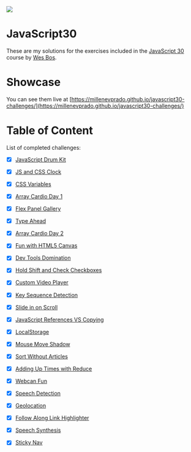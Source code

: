 ﻿![](https://javascript30.com/images/JS3-social-share.png)

# JavaScript30

These are my solutions for the exercises included in the [JavaScript 30](https://JavaScript30.com) course by [Wes Bos](https://wesbos.com/).

# Showcase

You can see them live at [https://millenevprado.github.io/javascript30-challenges/](https://millenevprado.github.io/javascript30-challenges/)

# Table of Content

List of completed challenges:

- [x] [JavaScript Drum Kit](https://github.com/millenevprado/javascript30-challenges/tree/master/JavaScript-Drum-Kit)
- [x] [JS and CSS Clock](https://github.com/millenevprado/javascript30-challenges/tree/master/JS-and-CSS-Clock)
- [x] [CSS Variables](https://github.com/millenevprado/javascript30-challenges/tree/master/CSS-Variables)
- [x] [Array Cardio Day 1](https://github.com/millenevprado/javascript30-challenges/tree/master/Array-Cardio-Day-1)
- [x] [Flex Panel Gallery](https://github.com/millenevprado/javascript30-challenges/tree/master/Flex-Panel-Gallery)
- [x] [Type Ahead](https://github.com/millenevprado/javascript30-challenges/tree/master/Type-Ahead)
- [x] [Array Cardio Day 2](https://github.com/millenevprado/javascript30-challenges/tree/master/Array-Cardio-Day-2)
- [x] [Fun with HTML5 Canvas](https://github.com/millenevprado/javascript30-challenges/tree/master/Fun-with-HTML5-Canvas)
- [x] [Dev Tools Domination](https://github.com/millenevprado/javascript30-challenges/tree/master/Dev-Tools-Domination)
- [x] [Hold Shift and Check Checkboxes](https://github.com/millenevprado/javascript30-challenges/tree/master/Hold-Shift-and-Check-Checkboxes)
- [x] [Custom Video Player](https://github.com/millenevprado/javascript30-challenges/tree/master/Custom-Video-Player)
- [x] [Key Sequence Detection](https://github.com/millenevprado/javascript30-challenges/tree/master/Key-Sequence-Detection)
- [x] [Slide in on Scroll](https://github.com/millenevprado/javascript30-challenges/tree/master/Slide-in-on-Scroll)
- [x] [JavaScript References VS Copying](https://github.com/millenevprado/javascript30-challenges/tree/master/JavaScript-References-VS-Copying)
- [x] [LocalStorage](https://github.com/millenevprado/javascript30-challenges/tree/master/LocalStorage)
- [x] [Mouse Move Shadow](https://github.com/millenevprado/javascript30-challenges/tree/master/Mouse-Move-Shadow)
- [x] [Sort Without Articles](https://github.com/millenevprado/javascript30-challenges/tree/master/Sort-Without-Articles)
- [x] [Adding Up Times with Reduce](https://github.com/millenevprado/javascript30-challenges/tree/master/Adding-Up-Times-with-Reduce)
- [x] [Webcan Fun](https://github.com/millenevprado/javascript30-challenges/tree/master/Webcam-Fun)
- [x] [Speech Detection](https://github.com/millenevprado/javascript30-challenges/tree/master/Speech-Detection)
- [x] [Geolocation](https://github.com/millenevprado/javascript30-challenges/tree/master/Geolocation)
- [x] [Follow Along Link Highlighter](https://github.com/millenevprado/javascript30-challenges/tree/master/Follow-Along-Link-Highlighter)
- [x] [Speech Synthesis](https://github.com/millenevprado/javascript30-challenges/tree/master/Speech-Synthesis)
- [x] [Sticky Nav](https://github.com/millenevprado/javascript30-challenges/tree/master/Sticky-Nav)

